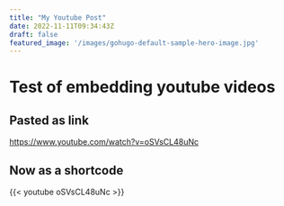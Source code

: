 ```yaml
---
title: "My Youtube Post"
date: 2022-11-11T09:34:43Z
draft: false
featured_image: '/images/gohugo-default-sample-hero-image.jpg'
---
```

# Test of embedding youtube videos
## Pasted as link
https://www.youtube.com/watch?v=oSVsCL48uNc 

## Now as a shortcode
{{< youtube oSVsCL48uNc >}}
